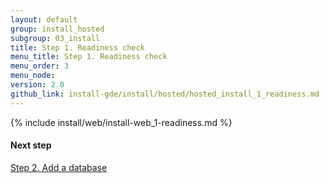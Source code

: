 ```yaml
---
layout: default
group: install_hosted
subgroup: 03_install
title: Step 1. Readiness check
menu_title: Step 1. Readiness check
menu_order: 3
menu_node: 
version: 2.0
github_link: install-gde/install/hosted/hosted_install_1_readiness.md
---
```


{% include install/web/install-web_1-readiness.md %}

#### Next step
<a href="{{ site.gdeurl }}install-gde/install/hosted/hosted_install_2_db.html">Step 2. Add a database</a>

